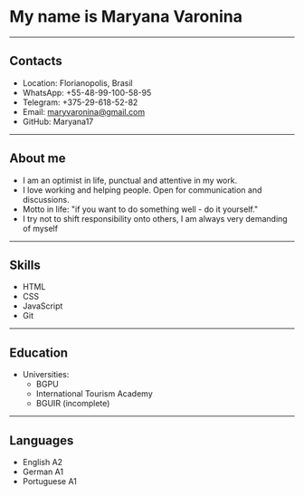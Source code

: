 # My name is Maryana Varonina

---------------------

## Contacts

* Location: Florianopolis, Brasil
* WhatsApp: +55-48-99-100-58-95
* Telegram: +375-29-618-52-82
* Email: maryvaronina@gmail.com
* GitHub: Maryana17

-------------------

## About me

* I am an optimist in life, punctual and attentive in my work. 
* I love working and helping people. Open for communication and discussions. 
* Motto in life: "if you want to do something well - do it yourself." 
* I try not to shift responsibility onto others, I am always very demanding of myself

-------------------

## Skills

* HTML
* CSS
* JavaScript
* Git

--------------------------------

## Education

* Universities:  
    * BGPU 
    * International Tourism Academy
    * BGUIR (incomplete)

-----------------------------

## Languages
* English A2
* German A1
* Portuguese A1